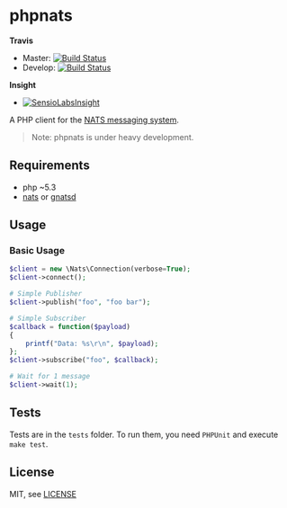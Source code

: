 phpnats 
=======

**Travis**

* Master: [![Build Status](https://travis-ci.org/repejota/phpnats.png?branch=master)](https://travis-ci.org/repejota/phpnats)
* Develop: [![Build Status](https://travis-ci.org/repejota/phpnats.png?branch=develop)](https://travis-ci.org/repejota/phpnats)

**Insight**

* [![SensioLabsInsight](https://insight.sensiolabs.com/projects/3fb84121-278d-489f-8394-d95c3e3b05d2/mini.png)](https://insight.sensiolabs.com/projects/3fb84121-278d-489f-8394-d95c3e3b05d2)


A PHP client for the [NATS messaging system](https://nats.io).

>  Note: phpnats is under heavy development.

Requirements
------------

* php ~5.3
* [nats](https://github.com/derekcollison/nats) or [gnatsd](https://github.com/apcera/gnatsd)


Usage
-----

### Basic Usage

```php
$client = new \Nats\Connection(verbose=True);
$client->connect();

# Simple Publisher
$client->publish("foo", "foo bar");

# Simple Subscriber
$callback = function($payload)
{
    printf("Data: %s\r\n", $payload);
};
$client->subscribe("foo", $callback);

# Wait for 1 message
$client->wait(1);
```


Tests
-----

Tests are in the `tests` folder.
To run them, you need `PHPUnit` and execute `make test`.


License
-------

MIT, see [LICENSE](LICENSE)
